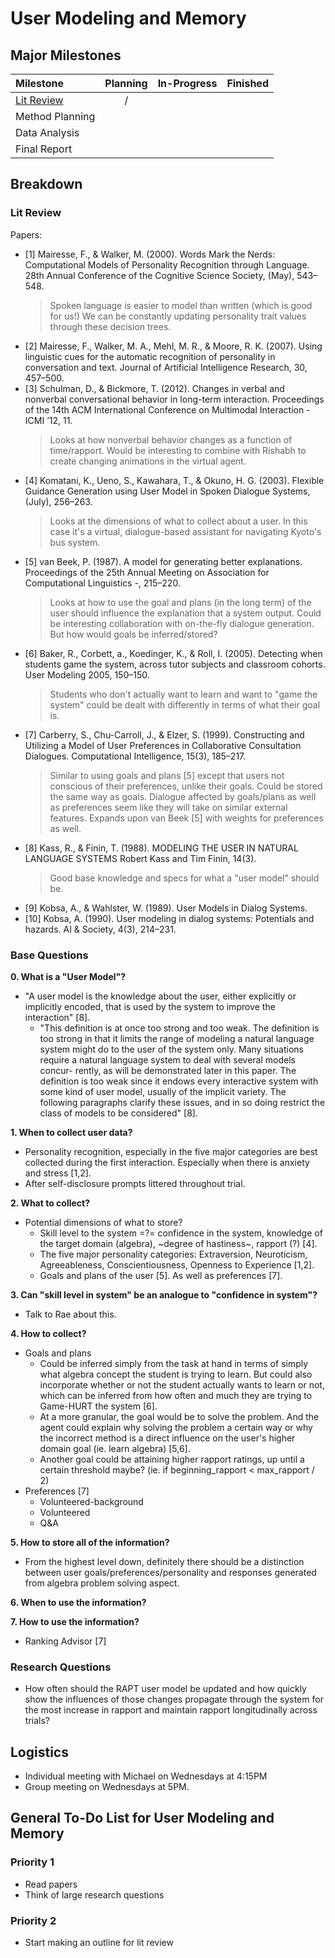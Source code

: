 # User Modeling and Memory

## Major Milestones
|Milestone|Planning|In-Progress|Finished|
|:--------|:------:|:---------:|:------:|
|[Lit Review](https://cmu.box.com/s/v9noffkys5u9ub7r70inrnjpspc2sj2x) |/| | | |
|Method Planning                          | | | | |
|Data Analysis                            | | | | |
|Final Report                             | | | | |

## Breakdown
### Lit Review
Papers:
- [1] Mairesse, F., & Walker, M. (2000). Words Mark the Nerds: Computational Models of Personality Recognition through Language. 28th Annual Conference of the Cognitive Science Society, (May), 543–548.
  > Spoken language is easier to model than written (which is good for us!) We can be constantly updating personality trait values through these decision trees.
- [2] Mairesse, F., Walker, M. A., Mehl, M. R., & Moore, R. K. (2007). Using linguistic cues for the automatic recognition of personality in conversation and text. Journal of Artificial Intelligence Research, 30, 457–500.
- [3] Schulman, D., & Bickmore, T. (2012). Changes in verbal and nonverbal conversational behavior in long-term interaction. Proceedings of the 14th ACM International Conference on Multimodal Interaction - ICMI ’12, 11.
  > Looks at how nonverbal behavior changes as a function of time/rapport.
Would be interesting to combine with Rishabh to create changing animations in the virtual agent.
- [4] Komatani, K., Ueno, S., Kawahara, T., & Okuno, H. G. (2003). Flexible Guidance Generation using User Model in Spoken Dialogue Systems, (July), 256–263.
  > Looks at the dimensions of what to collect about a user. In this case it's a virtual, dialogue-based assistant for navigating Kyoto's bus system.
- [5] van Beek, P. (1987). A model for generating better explanations. Proceedings of the 25th Annual Meeting on Association for Computational Linguistics -, 215–220.
  > Looks at how to use the goal and plans (in the long term) of the user should influence the explanation that a system output. Could be interesting collaboration with on-the-fly dialogue generation. But how would goals be inferred/stored?
- [6] Baker, R., Corbett, a., Koedinger, K., & Roll, I. (2005). Detecting when students game the system, across tutor subjects and classroom cohorts. User Modeling 2005, 150–150.
  > Students who don't actually want to learn and want to "game the system" could be dealt with differently in terms of what their goal is.
- [7] Carberry, S., Chu-Carroll, J., & Elzer, S. (1999). Constructing and Utilizing a Model of User Preferences in Collaborative Consultation Dialogues. Computational Intelligence, 15(3), 185–217.
  > Similar to using goals and plans [5] except that users not conscious of their preferences, unlike their goals. Could be stored the same way as goals. Dialogue affected by goals/plans as well as preferences seem like they will take on similar external features. Expands upon van Beek [5] with weights for preferences as well.
- [8] Kass, R., & Finin, T. (1988). MODELING THE USER IN NATURAL LANGUAGE SYSTEMS Robert Kass and Tim Finin, 14(3).
  > Good base knowledge and specs for what a "user model" should be.
- [9] Kobsa, A., & Wahlster, W. (1989). User Models in Dialog Systems.
- [10] Kobsa, A. (1990). User modeling in dialog systems: Potentials and hazards. AI & Society, 4(3), 214–231.

### Base Questions
__0. What is a "User Model"?__
- "A user model is the knowledge about the user, either explicitly or implicitly encoded, that is used by the system to improve the interaction" [8].
  - "This definition is at once too strong and too weak. The definition is too strong in that it limits the range of modeling a natural language system might do to the user of the system only. Many situations require a natural language system to deal with several models concur- rently, as will be demonstrated later in this paper. The definition is too weak since it endows every interactive system with some kind of user model, usually of the implicit variety. The following paragraphs clarify these issues, and in so doing restrict the class of models to be considered" [8].

__1. When to collect user data?__
- Personality recognition, especially in the five major categories are best collected during the first interaction. Especially when there is anxiety and stress [1,2].
- After self-disclosure prompts littered throughout trial.
  
__2. What to collect?__
- Potential dimensions of what to store?
  - Skill level to the system =?= confidence in the system, knowledge of the target domain (algebra), ~degree of hastiness~, rapport (?) [4].
  - The five major personality categories: Extraversion, Neuroticism, Agreeableness, Conscientiousness, Openness to Experience [1,2].
  - Goals and plans of the user [5]. As well as preferences [7].

__3. Can "skill level in system" be an analogue to "confidence in system"?__
- Talk to Rae about this.

__4. How to collect?__
- Goals and plans
  - Could be inferred simply from the task at hand in terms of simply what algebra concept the student is trying to learn. But could also incorporate whether or not the student actually wants to learn or not, which can be inferred from how often and much they are trying to Game-HURT the system [6].
  - At a more granular, the goal would be to solve the problem. And the agent could explain why solving the problem a certain way or why the incorrect method is a direct influence on the user's higher domain goal (ie. learn algebra) [5,6].
  - Another goal could be attaining higher rapport ratings, up until a certain threshold maybe? (ie. if beginning_rapport < max_rapport / 2)
- Preferences [7]
  - Volunteered-background
  - Volunteered
  - Q&A

__5. How to store all of the information?__
- From the highest level down, definitely there should be a distinction between user goals/preferences/personality and responses generated from algebra problem solving aspect.

__6. When to use the information?__

__7. How to use the information?__
- Ranking Advisor [7]

### Research Questions
-	How often should the RAPT user model be updated and how quickly show the influences of those changes propagate through the system for the most increase in rapport and maintain rapport longitudinally across trials?
  

## Logistics
- Individual meeting with Michael on Wednesdays at 4:15PM
- Group meeting on Wednesdays at 5PM.

## General To-Do List for User Modeling and Memory

### Priority 1
- Read papers
- Think of large research questions

### Priority 2
- Start making an outline for lit review
